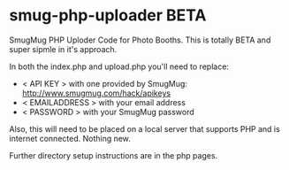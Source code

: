 # smug-php-uploader BETA
SmugMug PHP Uploder Code for Photo Booths. This is totally BETA and super sipmle in it's approach.

In both the index.php and upload.php you'll need to replace:
* < API KEY > with one provided by SmugMug: http://www.smugmug.com/hack/apikeys
* < EMAILADDRESS > with your email address
* < PASSWORD > with your SmugMug password
 
 Also, this will need to be placed on a local server that supports PHP and is internet connected. Nothing new.
 
 Further directory setup instructions are in the php pages.
